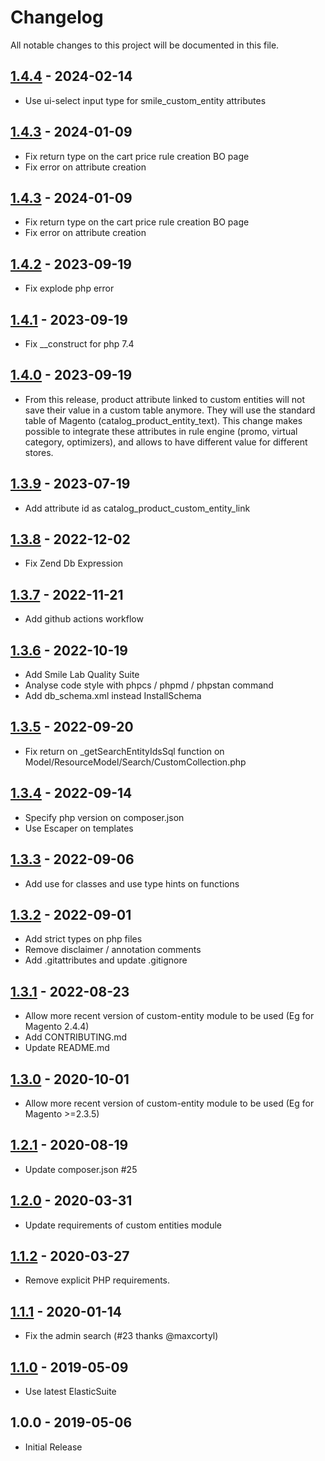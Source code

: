 # Changelog

All notable changes to this project will be documented in this file.

## [1.4.4] - 2024-02-14
[1.4.4]: https://github.com/Smile-SA/magento2-module-custom-entity-product-link/compare/1.4.3...1.4.4

- Use ui-select input type for smile_custom_entity attributes

## [1.4.3] - 2024-01-09
[1.4.3]: https://github.com/Smile-SA/magento2-module-custom-entity-product-link/compare/1.4.2...1.4.3

- Fix return type on the cart price rule creation BO page
- Fix error on attribute creation

## [1.4.3] - 2024-01-09
[1.4.3]: https://github.com/Smile-SA/magento2-module-custom-entity-product-link/compare/1.4.2...1.4.3 

- Fix return type on the cart price rule creation BO page
- Fix error on attribute creation

## [1.4.2] - 2023-09-19
[1.4.2]: https://github.com/Smile-SA/magento2-module-custom-entity-product-link/compare/1.4.1...1.4.2

- Fix explode php error

## [1.4.1] - 2023-09-19
[1.4.1]: https://github.com/Smile-SA/magento2-module-custom-entity-product-link/compare/1.4.0...1.4.1

- Fix __construct for php 7.4

## [1.4.0] - 2023-09-19
[1.4.0]: https://github.com/Smile-SA/magento2-module-custom-entity-product-link/compare/1.3.9...1.4.0

- From this release, product attribute linked to custom entities will not save their value in a custom table anymore.
  They will use the standard table of Magento (catalog_product_entity_text).
  This change makes possible to integrate these attributes in rule engine (promo, virtual category, optimizers),
  and allows to have different value for different stores.

## [1.3.9] - 2023-07-19
[1.3.9]: https://github.com/Smile-SA/magento2-module-custom-entity-product-link/compare/1.3.8...1.3.9

- Add attribute id as catalog_product_custom_entity_link

## [1.3.8] - 2022-12-02
[1.3.8]: https://github.com/Smile-SA/magento2-module-custom-entity-product-link/compare/1.3.7...1.3.8

- Fix Zend Db Expression

## [1.3.7] - 2022-11-21
[1.3.7]: https://github.com/Smile-SA/magento2-module-custom-entity-product-link/compare/1.3.6...1.3.7

- Add github actions workflow

## [1.3.6] - 2022-10-19
[1.3.6]: https://github.com/Smile-SA/magento2-module-custom-entity-product-link/compare/1.3.5...1.3.6

- Add Smile Lab Quality Suite
- Analyse code style with phpcs / phpmd / phpstan command
- Add db_schema.xml instead InstallSchema

## [1.3.5] - 2022-09-20
[1.3.5]: https://github.com/Smile-SA/magento2-module-custom-entity-product-link/compare/1.3.4...1.3.5

- Fix return on _getSearchEntityIdsSql function on Model/ResourceModel/Search/CustomCollection.php

## [1.3.4] - 2022-09-14
[1.3.4]: https://github.com/Smile-SA/magento2-module-custom-entity-product-link/compare/1.3.3...1.3.4

- Specify php version on composer.json
- Use Escaper on templates

## [1.3.3] - 2022-09-06
[1.3.3]: https://github.com/Smile-SA/magento2-module-custom-entity-product-link/compare/1.3.2...1.3.3

- Add use for classes and use type hints on functions

## [1.3.2] - 2022-09-01
[1.3.2]: https://github.com/Smile-SA/magento2-module-custom-entity-product-link/compare/1.3.1...1.3.2

- Add strict types on php files
- Remove disclaimer / annotation comments
- Add .gitattributes and update .gitignore

## [1.3.1] - 2022-08-23
[1.3.1]: https://github.com/Smile-SA/magento2-module-custom-entity-product-link/compare/1.3.0...1.3.1

- Allow more recent version of custom-entity module to be used (Eg for Magento 2.4.4)
- Add CONTRIBUTING.md
- Update README.md

## [1.3.0] - 2020-10-01
[1.3.0]: https://github.com/Smile-SA/magento2-module-custom-entity-product-link/compare/1.2.0...1.3.0

- Allow more recent version of custom-entity module to be used (Eg for Magento >=2.3.5)

## [1.2.1] - 2020-08-19
[1.2.1]: https://github.com/Smile-SA/magento2-module-custom-entity-product-link/compare/1.2.0...1.2.1

- Update composer.json #25

## [1.2.0] - 2020-03-31
[1.2.0]: https://github.com/Smile-SA/magento2-module-custom-entity-product-link/compare/1.1.0...1.2.0

- Update requirements of custom entities module

## [1.1.2] - 2020-03-27
[1.1.2]: https://github.com/Smile-SA/magento2-module-custom-entity-product-link/compare/1.1.1...1.1.2

- Remove explicit PHP requirements.

## [1.1.1] - 2020-01-14
[1.1.1]: https://github.com/Smile-SA/magento2-module-custom-entity-product-link/compare/1.1.0...1.1.1

- Fix the admin search (#23 thanks @maxcortyl)

## [1.1.0] - 2019-05-09
[1.1.0]: https://github.com/Smile-SA/magento2-module-custom-entity-product-link/compare/1.0.0...1.1.0

- Use latest ElasticSuite

## 1.0.0 - 2019-05-06

- Initial Release
